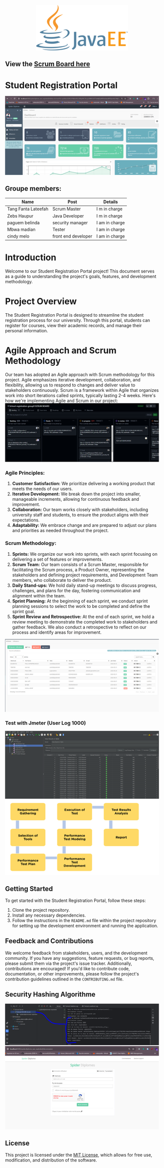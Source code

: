 <div align="center">

  ![Image](https://github.com/NGcodeX/School-registration-group9/blob/frond-view/image/javaee.png?raw=true)
</div>

## View the [Scrum Board here](https://github.com/orgs/NGcodeX/projects/8/views/1)
# Student Registration Portal
![Image](https://github.com/NGcodeX/School-registration-group9/blob/frond-view/image/9.PNG?raw=true)

## Groupe members:
| Name | Post | Details |
| - | - | - |
| Tang Fanta Lateefah | Scrum Master | I m in charge |
| Zebs Haupur | Java Developer | I m in charge |
| paguem belinda |security manager |I am in charge |
|Mbwa madian | Tester|I am in charge |
| cindy melo | front end developer| I am in charge |


# Introduction
Welcome to our Student Registration Portal project! This document serves as a guide to understanding the project's goals, features, and development methodology.

# Project Overview
The Student Registration Portal is designed to streamline the student registration process for our university. Through this portal, students can register for courses, view their academic records, and manage their personal information.

# Agile Approach and Scrum Methodology
Our team has adopted an Agile approach with Scrum methodology for this project. Agile emphasizes iterative development, collaboration, and flexibility, allowing us to respond to changes and deliver value to stakeholders continuously. Scrum is a framework within Agile that organizes work into short iterations called sprints, typically lasting 2-4 weeks. Here's how we're implementing Agile and Scrum in our project:
![IMAGE](https://github.com/NGcodeX/School-registration-group9/blob/frond-view/image/45.PNG?raw=true)

### Agile Principles:
1. **Customer Satisfaction:** We prioritize delivering a working product that meets the needs of our users.
2. **Iterative Development:** We break down the project into smaller, manageable increments, allowing for continuous feedback and improvement.
3. **Collaboration:** Our team works closely with stakeholders, including university staff and students, to ensure the product aligns with their expectations.
4. **Adaptability:** We embrace change and are prepared to adjust our plans and priorities as needed throughout the project.

### Scrum Methodology:
1. **Sprints:** We organize our work into sprints, with each sprint focusing on delivering a set of features or improvements.
2. **Scrum Team:** Our team consists of a Scrum Master, responsible for facilitating the Scrum process, a Product Owner, representing the stakeholders and defining project requirements, and Development Team members, who collaborate to deliver the product.
3. **Daily Stand-ups:** We hold daily stand-up meetings to discuss progress, challenges, and plans for the day, fostering communication and alignment within the team.
4. **Sprint Planning:** At the beginning of each sprint, we conduct sprint planning sessions to select the work to be completed and define the sprint goal.
5. **Sprint Review and Retrospective:** At the end of each sprint, we hold a review meeting to demonstrate the completed work to stakeholders and gather feedback. We also conduct a retrospective to reflect on our process and identify areas for improvement.

![IMAGE](https://github.com/NGcodeX/School-registration-group9/blob/frond-view/image/10.PNG?raw=true)

### Test with Jmeter (User Log 1000)
![Image](https://github.com/NGcodeX/School-registration-group9/blob/frond-view/image/gggg.PNG?raw=true)
![Image](https://github.com/NGcodeX/School-registration-group9/blob/frond-view/image/fkfk.PNG?raw=true)
## Getting Started
To get started with the Student Registration Portal, follow these steps:
1. Clone the project repository.
2. Install any necessary dependencies.
3. Follow the instructions in the `README.md` file within the project repository for setting up the development environment and running the application.

## Feedback and Contributions
We welcome feedback from stakeholders, users, and the development community. If you have any suggestions, feature requests, or bug reports, please submit them via the project's issue tracker. Additionally, contributions are encouraged! If you'd like to contribute code, documentation, or other improvements, please follow the project's contribution guidelines outlined in the `CONTRIBUTING.md` file.

## Security Hashing Algorithme
![Image](https://github.com/NGcodeX/School-registration-group9/blob/frond-view/image/55.PNG?raw=true)
![Image](https://github.com/NGcodeX/School-registration-group9/blob/frond-view/image/1.PNG?raw=true)

## License
This project is licensed under the [MIT License](LICENSE), which allows for free use, modification, and distribution of the software.

